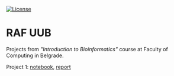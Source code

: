 [![License](https://img.shields.io/badge/License-Apache%202.0-blue.svg)](https://opensource.org/licenses/Apache-2.0)

# RAF UUB

Projects from *"Introduction to Bioinformatics"* course at Faculty of Computing in Belgrade.

Project 1: [notebook](https://github.com/jelic98/raf_uub/blob/master/project_1/project_1.ipynb), [report](https://github.com/jelic98/raf_uub/blob/master/project_1/report_11.pdf)
